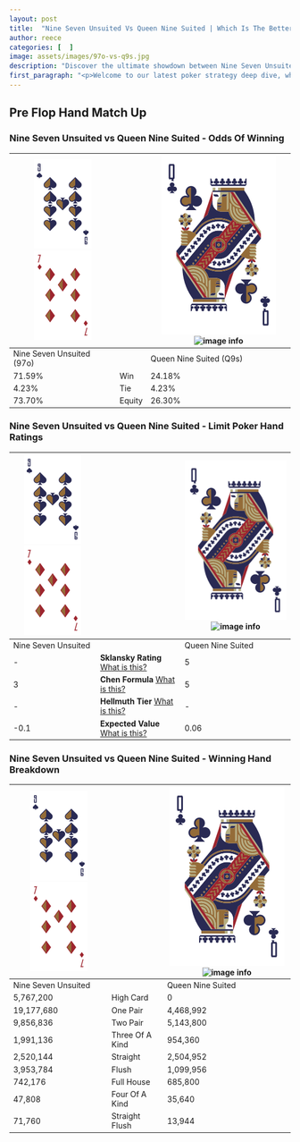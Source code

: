 ```yaml
---
layout: post
title:  "Nine Seven Unsuited Vs Queen Nine Suited | Which Is The Better Hand In Poker? A Complete Guide"
author: reece
categories: [  ]
image: assets/images/97o-vs-q9s.jpg
description: "Discover the ultimate showdown between Nine Seven Unsuited and Queen Nine Suited in poker! Uncover the odds, strategies, and scenarios where one hand triumphs over the other. Get ready to up your poker game with this thrilling analysis."
first_paragraph: "<p>Welcome to our latest poker strategy deep dive, where we're pitting two distinct hands against each other in a high-stakes showdown: Nine Seven Unsuited vs Queen Nine Suited.</p><p>In the dynamic world of poker, every decision counts, and knowing which hand holds the upper hand is key to your success at the table.</p><p>In this article, we'll dissect these two hands, explore the scenarios where one dominates the other, and equip you with the knowledge to make strategic choices that can tip the odds in your favor.</p><p>Get ready to unravel the intriguing dynamics of these poker hands and elevate your game to new heights.</p>"
---
```




[comment]: # (sp0)

## Pre Flop Hand Match Up

<div class="table hand-ratings" markdown="1"> 



### Nine Seven Unsuited vs Queen Nine Suited - Odds Of Winning


    
| ![image info](assets/images/hand1/9.png) ![image info](assets/images/hand1/7o.png) |  | ![image info](assets/images/hand2/Q.png) ![image info](assets/images/hand2/9s.png) |
| -------- | -------- | -------- |
| Nine Seven Unsuited (97o) |  | Queen Nine Suited (Q9s) |
| 71.59% | Win | 24.18% |
| 4.23% | Tie | 4.23% |
| 73.70% | Equity | 26.30% |




[comment]: # (sp1)



### Nine Seven Unsuited vs Queen Nine Suited - Limit Poker Hand Ratings


    
| ![image info](assets/images/hand1/9.png) ![image info](assets/images/hand1/7o.png) |  | ![image info](assets/images/hand2/Q.png) ![image info](assets/images/hand2/9s.png) |
| -------- | -------- | -------- |
| Nine Seven Unsuited |  | Queen Nine Suited |
| - | **Sklansky Rating** [What is this?](/sklansky-rating-explained) | 5 |
| 3 | **Chen Formula** [What is this?](/chen-formula-explained) | 5 |
| - | **Hellmuth Tier** [What is this?](/Hellmuth-tier-explained) | - |
| -0.1 | **Expected Value** [What is this?](/expected-value-explained) | 0.06 |




[comment]: # (sp2)



### Nine Seven Unsuited vs Queen Nine Suited - Winning Hand Breakdown


    
| ![image info](assets/images/hand1/9.png) ![image info](assets/images/hand1/7o.png) |  | ![image info](assets/images/hand2/Q.png) ![image info](assets/images/hand2/9s.png) |
| -------- | -------- | -------- |
| Nine Seven Unsuited |  | Queen Nine Suited |
| 5,767,200 | High Card | 0 |
| 19,177,680 | One Pair | 4,468,992 |
| 9,856,836 | Two Pair | 5,143,800 |
| 1,991,136 | Three Of A Kind | 954,360 |
| 2,520,144 | Straight | 2,504,952 |
| 3,953,784 | Flush | 1,099,956 |
| 742,176 | Full House | 685,800 |
| 47,808 | Four Of A Kind | 35,640 |
| 71,760 | Straight Flush | 13,944 |




[comment]: # (sp3)



</div>

[comment]: # (sp4)



[comment]: # (sp5)

